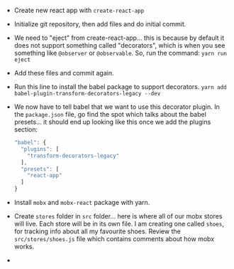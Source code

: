 - Create new react app with `create-react-app`
- Initialize git repository, then add files and do initial commit.
-
  We need to "eject" from create-react-app... this is because by default it
  does not support something called "decorators", which is when you see
  something like `@observer` or `@observable`. So, run the command:
  `yarn run eject`
- Add these files and commit again.
-
  Run this line to install the babel package to support decorators.
  `yarn add babel-plugin-transform-decorators-legacy --dev`
-
  We now have to tell babel that we want to use this decorator plugin. In the
  `package.json` file, go find the spot which talks about the babel presets...
  it should end up looking like this once we add the plugins section:

  ```js
  "babel": {
    "plugins": [
      "transform-decorators-legacy"
    ],
    "presets": [
      "react-app"
    ]
  }
  ```
- Install `mobx` and `mobx-react` package with yarn.
-
  Create `stores` folder in `src` folder... here is where all of our mobx
  stores will live. Each store will be in its own file. I am creating one
  called `shoes`, for tracking info about all my favourite shoes. Review
  the `src/stores/shoes.js` file which contains comments about how mobx works.
-
